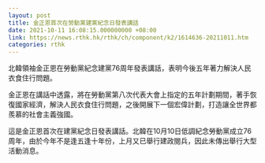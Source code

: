 ```yaml
---
layout: post
title: 金正恩首次在勞動黨建黨紀念日發表講話
date: 2021-10-11 16:08:15.000000000 +08:00
link: https://news.rthk.hk/rthk/ch/component/k2/1614636-20211011.htm
categories: rthk
---
```


北韓領袖金正恩在勞動黨紀念建黨76周年發表講話，表明今後五年著力解決人民衣食住行問題。

金正恩在講話中透露，將在勞動黨第八次代表大會上指定的五年計劃期間，著手恢復國家經濟，解決人民衣食住行問題，之後開展下一個宏偉計劃，打造讓全世界都羨慕的社會主義強國。

這是金正恩首次在建黨紀念日發表講話。北韓在10月10日低調紀念勞動黨成立76周年，由於今年不是逢五逢十年份，上月又已舉行建政閱兵，因此未傳出舉行大型活動消息。
